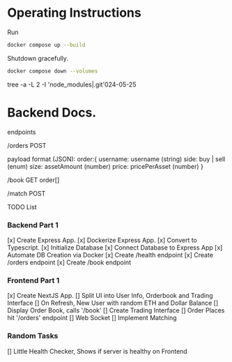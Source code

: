 # Operating Instructions

Run

```bash
docker compose up --build
```

Shutdown gracefully.

```bash
docker compose down --volumes
```

tree -a -L 2 -I 'node_modules|.git'024-05-25

# Backend Docs.

endpoints

/orders
POST

payload format (JSON):
order:{
username: username (string)
side: buy | sell (enum)
size: assetAmount (number)
price: pricePerAsset (number)
}

/book
GET
order[]

/match
POST

TODO List

### Backend Part 1

[x] Create Express App.
[x] Dockerize Express App.
[x] Convert to Typescript.
[x] Initialize Database
[x] Connect Database to Express App
[x] Automate DB Creation via Docker
[x] Create /health endpoint
[x] Create /orders endpoint
[x] Create /book endpoint

### Frontend Part 1

[x] Create NextJS App.
[] Split UI into User Info, Orderbook and Trading Interface
[] On Refresh, New User with random ETH and Dollar Balance
[] Display Order Book, calls '/book'
[] Create Trading Interface
[] Order Places hit '/orders' endpoint
[] Web Socket
[] Implement Matching

### Random Tasks

[] Little Health Checker, Shows if server is healthy on Frontend
